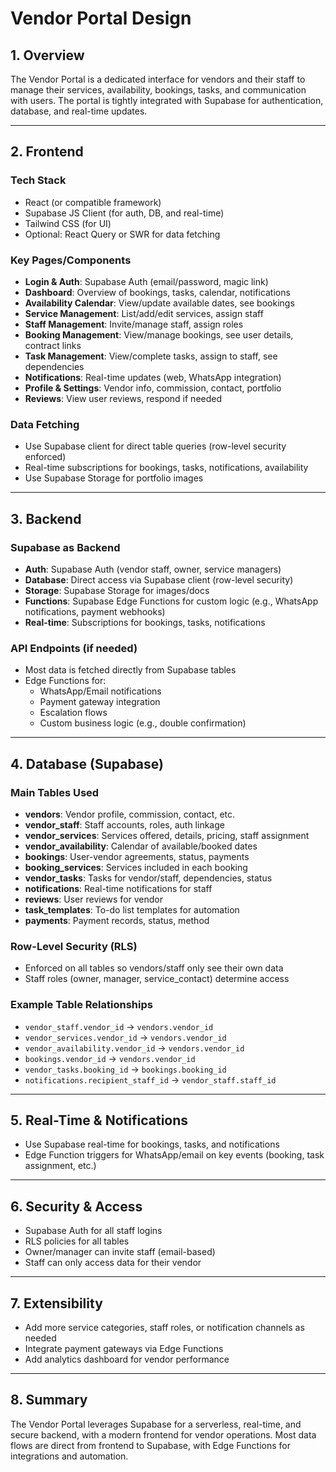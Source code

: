 # Vendor Portal Design

## 1. Overview
The Vendor Portal is a dedicated interface for vendors and their staff to manage their services, availability, bookings, tasks, and communication with users. The portal is tightly integrated with Supabase for authentication, database, and real-time updates.

---

## 2. Frontend

### Tech Stack
- React (or compatible framework)
- Supabase JS Client (for auth, DB, and real-time)
- Tailwind CSS (for UI)
- Optional: React Query or SWR for data fetching

### Key Pages/Components
- **Login & Auth**: Supabase Auth (email/password, magic link)
- **Dashboard**: Overview of bookings, tasks, calendar, notifications
- **Availability Calendar**: View/update available dates, see bookings
- **Service Management**: List/add/edit services, assign staff
- **Staff Management**: Invite/manage staff, assign roles
- **Booking Management**: View/manage bookings, see user details, contract links
- **Task Management**: View/complete tasks, assign to staff, see dependencies
- **Notifications**: Real-time updates (web, WhatsApp integration)
- **Profile & Settings**: Vendor info, commission, contact, portfolio
- **Reviews**: View user reviews, respond if needed

### Data Fetching
- Use Supabase client for direct table queries (row-level security enforced)
- Real-time subscriptions for bookings, tasks, notifications, availability
- Use Supabase Storage for portfolio images

---

## 3. Backend

### Supabase as Backend
- **Auth**: Supabase Auth (vendor staff, owner, service managers)
- **Database**: Direct access via Supabase client (row-level security)
- **Storage**: Supabase Storage for images/docs
- **Functions**: Supabase Edge Functions for custom logic (e.g., WhatsApp notifications, payment webhooks)
- **Real-time**: Subscriptions for bookings, tasks, notifications

### API Endpoints (if needed)
- Most data is fetched directly from Supabase tables
- Edge Functions for:
    - WhatsApp/Email notifications
    - Payment gateway integration
    - Escalation flows
    - Custom business logic (e.g., double confirmation)

---

## 4. Database (Supabase)

### Main Tables Used
- **vendors**: Vendor profile, commission, contact, etc.
- **vendor_staff**: Staff accounts, roles, auth linkage
- **vendor_services**: Services offered, details, pricing, staff assignment
- **vendor_availability**: Calendar of available/booked dates
- **bookings**: User-vendor agreements, status, payments
- **booking_services**: Services included in each booking
- **vendor_tasks**: Tasks for vendor/staff, dependencies, status
- **notifications**: Real-time notifications for staff
- **reviews**: User reviews for vendor
- **task_templates**: To-do list templates for automation
- **payments**: Payment records, status, method

### Row-Level Security (RLS)
- Enforced on all tables so vendors/staff only see their own data
- Staff roles (owner, manager, service_contact) determine access

### Example Table Relationships
- `vendor_staff.vendor_id` → `vendors.vendor_id`
- `vendor_services.vendor_id` → `vendors.vendor_id`
- `vendor_availability.vendor_id` → `vendors.vendor_id`
- `bookings.vendor_id` → `vendors.vendor_id`
- `vendor_tasks.booking_id` → `bookings.booking_id`
- `notifications.recipient_staff_id` → `vendor_staff.staff_id`

---

## 5. Real-Time & Notifications
- Use Supabase real-time for bookings, tasks, and notifications
- Edge Function triggers for WhatsApp/email on key events (booking, task assignment, etc.)

---

## 6. Security & Access
- Supabase Auth for all staff logins
- RLS policies for all tables
- Owner/manager can invite staff (email-based)
- Staff can only access data for their vendor

---

## 7. Extensibility
- Add more service categories, staff roles, or notification channels as needed
- Integrate payment gateways via Edge Functions
- Add analytics dashboard for vendor performance

---

## 8. Summary
The Vendor Portal leverages Supabase for a serverless, real-time, and secure backend, with a modern frontend for vendor operations. Most data flows are direct from frontend to Supabase, with Edge Functions for integrations and automation.
